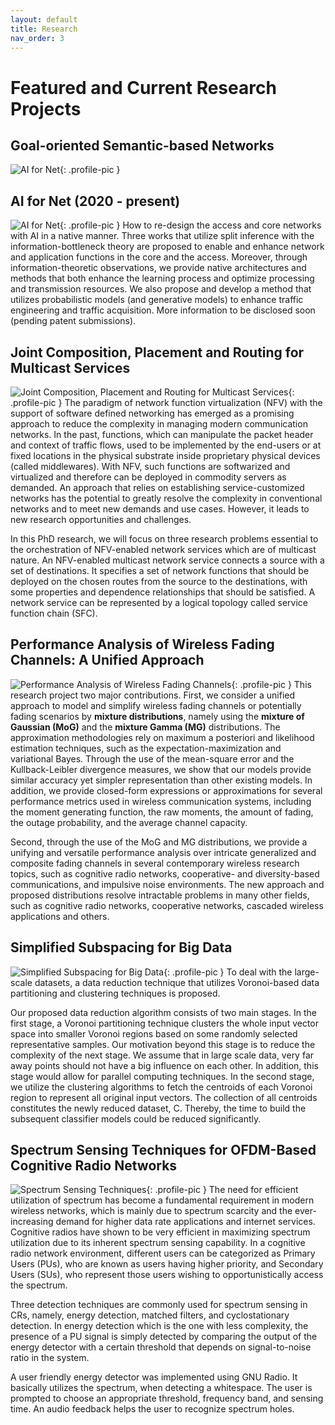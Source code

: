```yaml
---
layout: default
title: Research
nav_order: 3
---
```


# Featured and Current Research Projects


## Goal-oriented Semantic-based Networks
![AI for Net](images/splitNNzoomed.jpg){: .profile-pic }



## AI for Net (2020 - present)

![AI for Net](images/splitNNzoomed.jpg){: .profile-pic }
How to re-design the access and core networks with AI in a native manner. Three works that utilize split inference with the information-bottleneck theory are proposed to enable and enhance network and application functions in the core and the access. Moreover, through information-theoretic observations, we provide native architectures and methods that both enhance the learning process and optimize processing and transmission resources. We also propose and develop a method that utilizes probabilistic models (and generative models) to enhance traffic engineering and traffic acquisition. More information to be disclosed soon (pending patent submissions).

## Joint Composition, Placement and Routing for Multicast Services

![Joint Composition, Placement and Routing for Multicast Services](images/phd_images/plan_abstract2.jpg){: .profile-pic }
The paradigm of network function virtualization (NFV) with the support of software defined networking has emerged as a promising approach to reduce the complexity in managing modern communication networks. In the past, functions, which can manipulate the packet header and context of traffic flows, used to be implemented by the end-users or at fixed locations in the physical substrate inside proprietary physical devices (called middlewares). With NFV, such functions are softwarized and virtualized and therefore can be deployed in commodity servers as demanded. An approach that relies on establishing service-customized networks has the potential to greatly resolve the complexity in conventional networks and to meet new demands and use cases. However, it leads to new research opportunities and challenges.

In this PhD research, we will focus on three research problems essential to the orchestration of NFV-enabled network services which are of multicast nature. An NFV-enabled multicast network service connects a source with a set of destinations. It specifies a set of network functions that should be deployed on the chosen routes from the source to the destinations, with some properties and dependence relationships that should be satisfied. A network service can be represented by a logical topology called service function chain (SFC).

## Performance Analysis of Wireless Fading Channels: A Unified Approach

![Performance Analysis of Wireless Fading Channels](images/MASc_images/VB_EM.png){: .profile-pic }
This research project two major contributions. First, we consider a unified approach to model and simplify wireless fading channels or potentially fading scenarios by **mixture distributions**, namely using the **mixture of Gaussian (MoG)** and the **mixture Gamma (MG)** distributions. The approximation methodologies rely on maximum a posteriori and likelihood estimation techniques, such as the expectation-maximization and variational Bayes. Through the use of the mean-square error and the Kullback-Leibler divergence measures, we show that our models provide similar accuracy yet simpler representation than other existing models. In addition, we provide closed-form expressions or approximations for several performance metrics used in wireless communication systems, including the moment generating function, the raw moments, the amount of fading, the outage probability, and the average channel capacity.

Second, through the use of the MoG and MG distributions, we provide a unifying and versatile performance analysis over intricate generalized and composite fading channels in several contemporary wireless research topics, such as cognitive radio networks, cooperative- and diversity-based communications, and impulsive noise environments. The new approach and proposed distributions resolve intractable problems in many other fields, such as cognitive radio networks, cooperative networks, cascaded wireless applications and others.

## Simplified Subspacing for Big Data

![Simplified Subspacing for Big Data](images/EBTIC_images/voronoi.jpg){: .profile-pic }
To deal with the large-scale datasets, a data reduction technique that utilizes Voronoi-based data partitioning and clustering techniques is proposed.

Our proposed data reduction algorithm consists of two main stages. In the first stage, a Voronoi partitioning technique clusters the whole input vector space into smaller Voronoi regions based on some randomly selected representative samples. Our motivation beyond this stage is to reduce the complexity of the next stage. We assume that in large scale data, very far away points should not have a big influence on each other. In addition, this stage would allow for parallel computing techniques. In the second stage, we utilize the clustering algorithms to fetch the centroids of each Voronoi region to represent all original input vectors. The collection of all centroids constitutes the newly reduced dataset, C. Thereby, the time to build the subsequent classifier models could be reduced significantly.

## Spectrum Sensing Techniques for OFDM-Based Cognitive Radio Networks

![Spectrum Sensing Techniques](images/SDP_ED/ED_cognitive.png){: .profile-pic }
The need for efficient utilization of spectrum has become a fundamental requirement in modern wireless networks, which is mainly due to spectrum scarcity and the ever-increasing demand for higher data rate applications and internet services. Cognitive radios have shown to be very efficient in maximizing spectrum utilization due to its inherent spectrum sensing capability. In a cognitive radio network environment, different users can be categorized as Primary Users (PUs), who are known as users having higher priority, and Secondary Users (SUs), who represent those users wishing to opportunistically access the spectrum.

Three detection techniques are commonly used for spectrum sensing in CRs, namely, energy detection, matched filters, and cyclostationary detection. In energy detection which is the one with less complexity, the presence of a PU signal is simply detected by comparing the output of the energy detector with a certain threshold that depends on signal-to-noise ratio in the system.

A user friendly energy detector was implemented using GNU Radio. It basically utilizes the spectrum, when detecting a whitespace. The user is prompted to choose an appropriate threshold, frequency band, and sensing time. An audio feedback helps the user to recognize spectrum holes.
